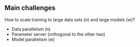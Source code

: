 ## Main challenges
How to scale training to large data sets (n) and large models (w)?
* Data parallelism (n)
* Parameter server (orthogonal to the other two)
* Model parallelism (w)

